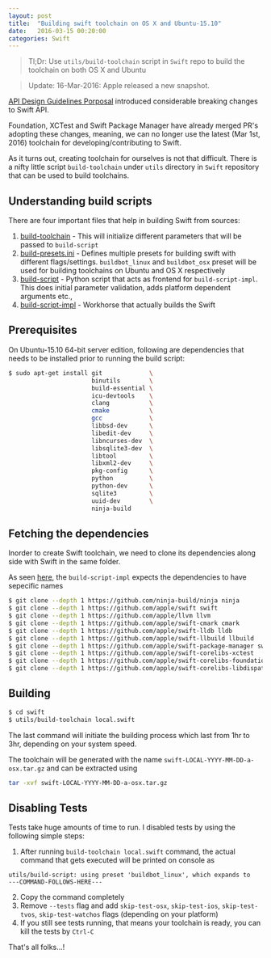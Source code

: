 ```yaml
---
layout: post
title:  "Building swift toolchain on OS X and Ubuntu-15.10"
date:   2016-03-15 00:20:00
categories: Swift
---
```


> Tl;Dr: Use `utils/build-toolchain` script in `Swift` repo to build the toolchain on both OS X and Ubuntu

> Update: 16-Mar-2016: Apple released a new snapshot. 


[API Design Guidelines Porposal](https://github.com/apple/swift-evolution/blob/master/proposals/0023-api-guidelines.md) introduced considerable breaking changes to Swift API.

Foundation, XCTest and Swift Package Manager have already merged PR's adopting these changes, meaning, we can no longer use the latest (Mar 1st, 2016) toolchain for developing/contributing to Swift.

As it turns out, creating toolchain for ourselves is not that difficult. There is a nifty little script `build-toolchain` under `utils` directory in `Swift` repository that can be used to build toolchains.

## Understanding build scripts

There are four important files that help in building Swift from sources:

1. [build-toolchain](https://github.com/apple/swift/blob/e1ad6d80ee4e5aeb77c6c39e221f9f10f41e8056/utils/build-toolchain) - This will initialize different parameters that will be passed to `build-script`
2. [build-presets.ini](https://github.com/apple/swift/blob/e1ad6d80ee4e5aeb77c6c39e221f9f10f41e8056/utils/build-presets.ini) - Defines multiple presets for building swift with different flags/settings. `buildbot_linux` and `buildbot_osx` preset will be used for building toolchains on Ubuntu and OS X respectively
3. [build-script](https://github.com/apple/swift/blob/e1ad6d80ee4e5aeb77c6c39e221f9f10f41e8056/utils/build-script) - Python script that acts as frontend for `build-script-impl`. This does initial parameter validation, adds platform dependent arguments etc.,
4. [build-script-impl](https://github.com/apple/swift/blob/e1ad6d80ee4e5aeb77c6c39e221f9f10f41e8056/utils/build-script-impl) - Workhorse that actually builds the Swift

## Prerequisites

On Ubuntu-15.10 64-bit server edition, following are dependencies that needs to be installed prior to running the build script:

```bash
$ sudo apt-get install git             \ 
                       binutils        \ 
                       build-essential \ 
                       icu-devtools    \
                       clang           \ 
                       cmake           \ 
                       gcc             \ 
                       libbsd-dev      \ 
                       libedit-dev     \ 
                       libncurses-dev  \ 
                       libsqlite3-dev  \
                       libtool         \ 
                       libxml2-dev     \ 
                       pkg-config      \ 
                       python          \ 
                       python-dev      \ 
                       sqlite3         \ 
                       uuid-dev        \ 
                       ninja-build
```

## Fetching the dependencies

Inorder to create Swift toolchain, we need to clone its dependencies along side with Swift in the same folder.

As seen [here](https://github.com/apple/swift/blob/e1ad6d80ee4e5aeb77c6c39e221f9f10f41e8056/utils/build-script-impl#L925), the `build-script-impl` expects the dependencies to have sepecific names

```bash
$ git clone --depth 1 https://github.com/ninja-build/ninja ninja
$ git clone --depth 1 https://github.com/apple/swift swift
$ git clone --depth 1 https://github.com/apple/llvm llvm
$ git clone --depth 1 https://github.com/apple/swift-cmark cmark
$ git clone --depth 1 https://github.com/apple/swift-lldb lldb
$ git clone --depth 1 https://github.com/apple/swift-llbuild llbuild
$ git clone --depth 1 https://github.com/apple/swift-package-manager swiftpm
$ git clone --depth 1 https://github.com/apple/swift-corelibs-xctest
$ git clone --depth 1 https://github.com/apple/swift-corelibs-foundation
$ git clone --depth 1 https://github.com/apple/swift-corelibs-libdispatch
```

## Building

```bash
$ cd swift
$ utils/build-toolchain local.swift
```

The last command will initiate the building process which last from 1hr to 3hr, depending on your system speed.

The toolchain will be generated with the name `swift-LOCAL-YYYY-MM-DD-a-osx.tar.gz` and can be extracted using 

```bash
tar -xvf swift-LOCAL-YYYY-MM-DD-a-osx.tar.gz
```

## Disabling Tests

Tests take huge amounts of time to run. I disabled tests by using the following simple steps:

1. After running `build-toolchain local.swift` command, the actual command that gets executed will be printed on console as 
```
utils/build-script: using preset 'buildbot_linux', which expands to 
---COMMAND-FOLLOWS-HERE---
```
2. Copy the command completely
3. Remove `--tests` flag and add `skip-test-osx`, `skip-test-ios`, `skip-test-tvos`, `skip-test-watchos` flags (depending on your platform)
4. If you still see tests running, that means your toolchain is ready, you can kill the tests by `Ctrl-C`


That's all folks...!
